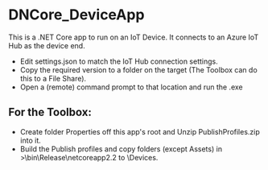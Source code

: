 # DNCore_DeviceApp

This is a .NET Core app to run on an IoT Device. It connects to an Azure IoT Hub as the device end.

- Edit settings.json to match the IoT Hub connection settings.
- Copy the required version  to a folder on the target (The Toolbox can do this to a File Share).
- Open a (remote) command prompt to that location and run the .exe

## For the Toolbox:
- Create folder Properties off this app's root and Unzip PublishProfiles.zip into it.
- Build the Publish profiles and copy folders (except Assets) in <This project root>>\bin\Release\netcoreapp2.2 to
<Toolbox root>\Devices.
